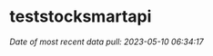 
<!-- README.md is generated from README.Rmd. Please edit that file -->

# teststocksmartapi

*Date of most recent data pull: 2023-05-10 06:34:17*
